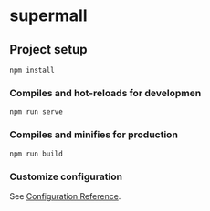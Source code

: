 # supermall

## Project setup

```
npm install
```

### Compiles and hot-reloads for developmen

```
npm run serve
```

### Compiles and minifies for production

```
npm run build
```

### Customize configuration

See [Configuration Reference](https://cli.vuejs.org/config/).
